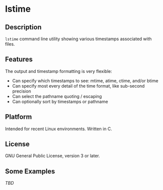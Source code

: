 # lstime
## Description
`lstime` command line utility showing various timestamps associated with files.
## Features
The output and timestamp formatting is very flexible:
- Can specify which timestamps to see: mtime, atime, ctime, and/or btime
- Can specify most every detail of the time format, like sub-second precision
- Can select the pathname quoting / escaping
- Can optionally sort by timestamps or pathname
## Platform
Intended for recent Linux environments.  Written in C.
## License
GNU General Public License, version 3 or later.
## Some Examples
_TBD_
